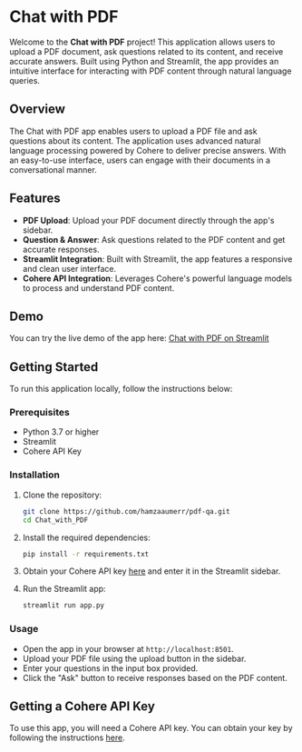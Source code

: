 # Chat with PDF

Welcome to the **Chat with PDF** project! This application allows users to upload a PDF document, ask questions related to its content, and receive accurate answers. Built using Python and Streamlit, the app provides an intuitive interface for interacting with PDF content through natural language queries.

## Overview

The Chat with PDF app enables users to upload a PDF file and ask questions about its content. The application uses advanced natural language processing powered by Cohere to deliver precise answers. With an easy-to-use interface, users can engage with their documents in a conversational manner.

## Features

- **PDF Upload**: Upload your PDF document directly through the app's sidebar.
- **Question & Answer**: Ask questions related to the PDF content and get accurate responses.
- **Streamlit Integration**: Built with Streamlit, the app features a responsive and clean user interface.
- **Cohere API Integration**: Leverages Cohere's powerful language models to process and understand PDF content.

## Demo

You can try the live demo of the app here: [Chat with PDF on Streamlit](https://pdf-q-a.streamlit.app/)

## Getting Started

To run this application locally, follow the instructions below:

### Prerequisites

- Python 3.7 or higher
- Streamlit
- Cohere API Key

### Installation

1. Clone the repository:

    ```bash
    git clone https://github.com/hamzaaumerr/pdf-qa.git
    cd Chat_with_PDF
    ```

2. Install the required dependencies:

    ```bash
    pip install -r requirements.txt
    ```

3. Obtain your Cohere API key [here](https://dashboard.cohere.com/) and enter it in the Streamlit sidebar.

4. Run the Streamlit app:

    ```bash
    streamlit run app.py
    ```

### Usage

- Open the app in your browser at `http://localhost:8501`.
- Upload your PDF file using the upload button in the sidebar.
- Enter your questions in the input box provided.
- Click the "Ask" button to receive responses based on the PDF content.

## Getting a Cohere API Key

To use this app, you will need a Cohere API key. You can obtain your key by following the instructions [here](https://dashboard.cohere.com/).
